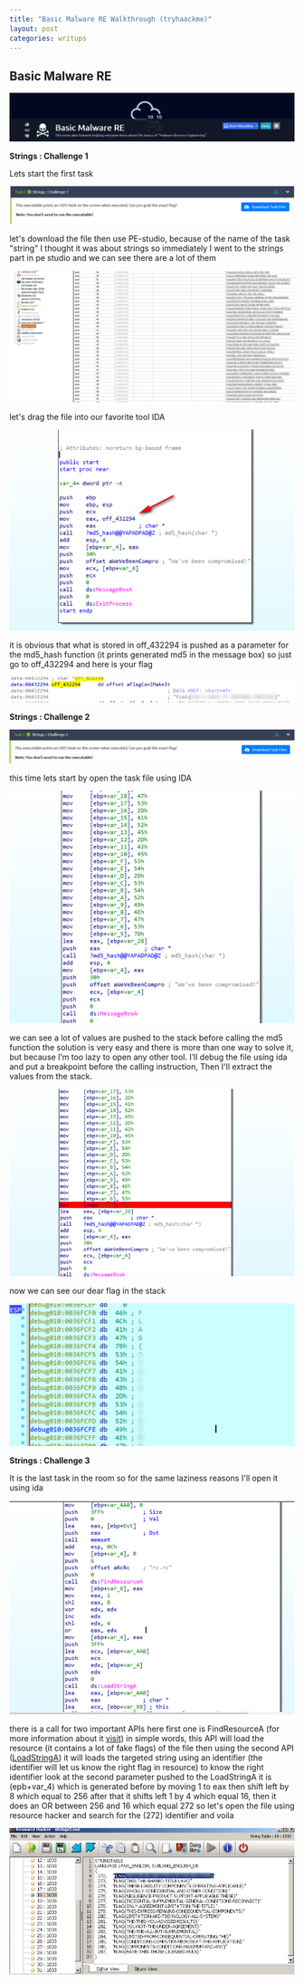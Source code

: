 ```yaml
---
title: "Basic Malware RE Walkthrough (tryhaackme)"
layout: post
categories: writups
---
```

## Basic Malware RE

![](/assets/images/malware_re/s0.png)


**Strings : Challenge 1**

Lets start the first task

![](/assets/images/malware_re/s1.png)

let's download the file then use PE-studio, because of the name of the task "string" I thought it was about strings so immediately I went to the strings part in pe studio and we can see there are a lot of them 

![](/assets/images/malware_re/00.png)

let's drag the file into our favorite tool IDA 

![](/assets/images/malware_re/01.png)

it is obvious that what is stored in off_432294 is pushed as a parameter for the md5_hash function (it prints generated md5 in the message box)
so just go to off_432294 and here is your flag

![](/assets/images/malware_re/02.png)

**Strings : Challenge 2**

![](/assets/images/malware_re/s2.png)

this time lets start by open the task file using IDA 

![](/assets/images/malware_re/03.png)

we can see a lot of values are pushed to the stack before calling the md5 function the solution is very easy and there is more than one way to solve it, but because I’m too lazy to open any other tool.
I’ll debug the file using ida and put a breakpoint before the calling instruction, Then I'll extract the values from the stack.

![](/assets/images/malware_re/04.png)

now we can see our dear flag in the stack 

![](/assets/images/malware_re/06.png)


**Strings : Challenge 3**

It is the last task in the room so for the same laziness reasons I'll open it using ida 

![](/assets/images/malware_re/08.png)

there is a call for two important APIs here
first one is FindResourceA (for more information about it [visit][LoadResource])
in simple words, this API will load the resource (it contains a lot of fake flags) of the file then using the second API ([LoadStringA][LoadStringA])
it will loads the targeted string using an identifier (the identifier will let us know the right flag in resource)
to know the right identifier look at the second parameter pushed to the LoadStringA 
it is (epb+var_4) which is generated before by moving 1 to eax then shift left by 8 which equal to 256
after that it shifts left 1 by 4 which equal 16, then it does an OR between 256 and 16 which equal 272
so let's open the file using resource hacker and search for the (272) identifier and voila

![](/assets/images/malware_re/09.png)


[LoadResource]: https://docs.microsoft.com/en-us/windows/win32/api/winbase/nf-winbase-findresourcea

[LoadStringA]: https://docs.microsoft.com/en-us/windows/win32/api/winuser/nf-winuser-loadstringa
